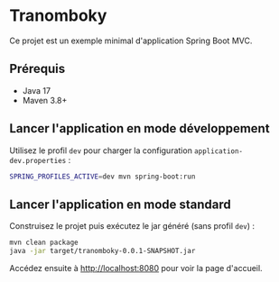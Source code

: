 # Tranomboky

Ce projet est un exemple minimal d'application Spring Boot MVC.

## Prérequis
- Java 17
- Maven 3.8+

## Lancer l'application en mode développement
Utilisez le profil `dev` pour charger la configuration `application-dev.properties` :

```bash
SPRING_PROFILES_ACTIVE=dev mvn spring-boot:run
```

## Lancer l'application en mode standard
Construisez le projet puis exécutez le jar généré (sans profil `dev`) :

```bash
mvn clean package
java -jar target/tranomboky-0.0.1-SNAPSHOT.jar
```

Accédez ensuite à [http://localhost:8080](http://localhost:8080) pour voir la page d'accueil.

